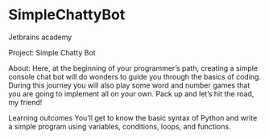 # SimpleChattyBot

Jetbrains academy

Project: Simple Chatty Bot

About:
Here, at the beginning of your programmer’s path, creating a simple console chat bot will do wonders to guide you through the basics of coding. During this journey you will also play some word and number games that you are going to implement all on your own. Pack up and let’s hit the road, my friend!

Learning outcomes
You’ll get to know the basic syntax of Python and write a simple program using variables, conditions, loops, and functions.
